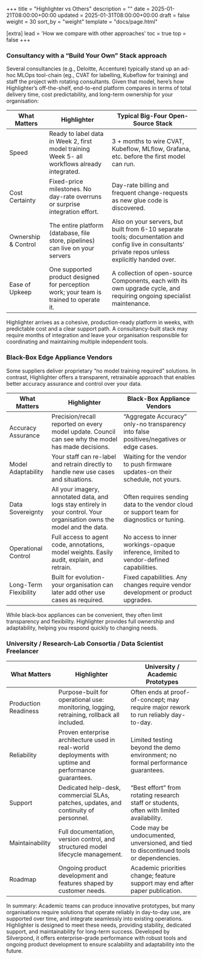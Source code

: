 +++
title = "Highlighter vs Others"
description = ""
date = 2025-01-21T08:00:00+00:00
updated = 2025-01-31T08:00:00+00:00
draft = false
weight = 30
sort_by = "weight"
template = "docs/page.html"

[extra]
lead = 'How we compare with other approaches'
toc = true
top = false
+++



### Consultancy with a “Build Your Own” Stack approach
Several consultancies (e.g., Deloitte, Accenture) typically stand up an ad-hoc MLOps tool-chain (eg., CVAT for labelling, Kubeflow for training) and staff the project with rotating consultants. Given that model, here’s how Highlighterʼs off-the-shelf, end-to-end platform compares in terms of total delivery time, cost predictability, and long-term ownership for your organisation:

| What Matters | Highlighter | Typical Big-Four Open-Source Stack |
|---|---|---|
| Speed | Ready to label data in Week 2, first model training Week 5- all workflows already integrated. | 3 + months to wire CVAT, Kubeflow, MLflow, Grafana, etc. before the first model can run. |
| Cost Certainty | Fixed-price milestones. No day-rate overruns or surprise integration effort. | Day-rate billing and frequent change-requests as new glue code is discovered. |
| Ownership & Control | The entire platform (database, file store, pipelines) can live on your servers | Also on your servers, but built from 6-10 separate tools; documentation and config live in consultantsʼ private repos unless explicitly handed over. |
| Ease of Upkeep | One supported product designed for perception work; your team is trained to operate it. | A collection of open-source Components, each with its own upgrade cycle, and requiring ongoing specialist maintenance. |

Highlighter arrives as a cohesive, production-ready platform in weeks, with predictable cost and a clear support path. A consultancy-built stack may require months of integration and leave your organisation responsible for coordinating and maintaining multiple independent tools.

### Black-Box Edge Appliance Vendors
Some suppliers deliver proprietary “no model training required” solutions. In contrast, Highlighter offers a transparent, retrainable approach that enables better accuracy assurance and control over your data.

| What Matters | Highlighter | Black-Box Appliance Vendors |
|---|---|---|
| Accuracy Assurance | Precision/recall reported on every model update. Council can see why the model has made decisions. | “Aggregate Accuracyˮ only-no transparency into false positives/negatives or edge cases. |
| Model Adaptability | Your staff can re-label and retrain directly to handle new use cases and situations. | Waiting for the vendor to push firmware updates-on their schedule, not yours. |
| Data Sovereignty | All your imagery, annotated data, and logs stay entirely in your control. Your organisation owns the model and the data. | Often requires sending data to the vendor cloud or support team for diagnostics or tuning. |
| Operational Control | Full access to agent code, annotations, model weights. Easily audit, explain, and retrain. | No access to inner workings-opaque inference, limited to vendor-defined capabilities. |
| Long-Term Flexibility | Built for evolution-your organisation can later add other use cases as required. | Fixed capabilities. Any changes require vendor development or product upgrades. |

While black-box appliances can be convenient, they often limit transparency and flexibility. Highlighter provides full ownership and adaptability, helping you respond quickly to changing needs.

### University / Research-Lab Consortia / Data Scientist Freelancer
| What Matters | Highlighter | University / Academic Prototypes |
|---|---|---|
| Production Readiness | Purpose-built for operational use: monitoring, logging, retraining, rollback all included. | Often ends at proof-of-concept; may require major rework to run reliably day-to-day. |
| Reliability | Proven enterprise architecture used in real-world deployments with uptime and performance guarantees. | Limited testing beyond the demo environment; no formal performance guarantees. |
| Support | Dedicated help-desk, commercial SLAs, patches, updates, and continuity of personnel. | “Best effortˮ from rotating research staff or students, often with limited availability. |
| Maintainability | Full documentation, version control, and structured model lifecycle management. | Code may be undocumented, unversioned, and tied to discontinued tools or dependencies. |
| Roadmap | Ongoing product development and features shaped by customer needs. | Academic priorities change; feature support may end after paper publication. |

In summary: Academic teams can produce innovative prototypes, but many organisations require solutions that operate reliably in day-to-day use, are supported over time, and integrate seamlessly into existing operations. Highlighter is designed to meet these needs, providing stability, dedicated support, and maintainability for long-term success. Developed by Silverpond, it offers enterprise-grade performance with robust tools and ongoing product development to ensure scalability and adaptability into the future.
